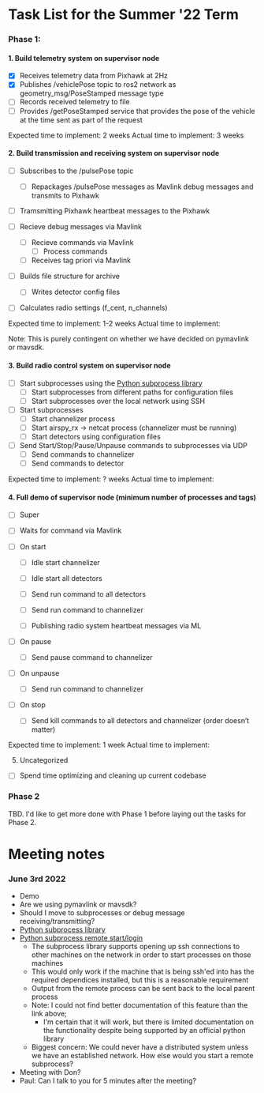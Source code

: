 # Task List for the Summer '22 Term 

### Phase 1:

#### 1. Build telemetry system on supervisor node

- [x] Receives telemetry data from Pixhawk at 2Hz
- [x] Publishes /vehiclePose topic to ros2 network as geometry_msg/PoseStamped message type
- [ ] Records received telemetry to file
- [ ] Provides /getPoseStamped service that provides the pose of the vehicle at the time sent as part of the request

Expected time to implement: 2 weeks
Actual time to implement: 3 weeks 

#### 2. Build transmission and receiving system on supervisor node

- [ ] Subscribes to the /pulsePose topic
  - [ ] Repackages /pulsePose messages as Mavlink debug messages and transmits to Pixhawk 

- [ ] Tramsmitting Pixhawk heartbeat messages to the Pixhawk

- [ ] Recieve debug messages via Mavlink 
  - [ ] Recieve commands via Mavlink 
    - [ ] Process commands 
  - [ ] Receives tag priori via Mavlink

- [ ] Builds file structure for archive
  - [ ] Writes detector config files

- [ ] Calculates radio settings (f_cent, n_channels)

Expected time to implement: 1-2 weeks 
Actual time to implement: 

Note: This is purely contingent on whether we have decided on pymavlink or mavsdk. 

#### 3. Build radio control system on supervisor node

- [ ] Start subprocesses using the [Python subprocess library](https://docs.python.org/3/library/subprocess.html) 
  - [ ] Start subprocesses from different paths for configuration files 
  - [ ] Start subprocesses over the local network using SSH 

- [ ] Start subprocesses 
  - [ ] Start channelizer process
  - [ ] Start airspy_rx -> netcat process (channelizer must be running)
  - [ ] Start detectors using configuration files

- [ ] Send Start/Stop/Pause/Unpause commands to subprocesses via UDP
  - [ ] Send commands to channelizer 
  - [ ] Send commands to detector 

Expected time to implement: ? weeks 
Actual time to implement: 

#### 4. Full demo of supervisor node (minimum number of processes and tags)

- [ ] Super
- [ ] Waits for command via Mavlink
- [ ] On start

  
  - [ ] Idle start channelizer
  - [ ] Idle start all detectors

  - [ ] Send run command to all detectors 
  - [ ] Send run command to channelizer
  - [ ] Publishing radio system heartbeat messages via ML
- [ ] On pause
  - [ ] Send pause command to channelizer
- [ ] On unpause
  - [ ] Send run command to channelizer
- [ ] On stop
  - [ ]  Send kill commands to all detectors and channelizer (order doesn’t matter)

Expected time to implement: 1 week
Actual time to implement: 

5. Uncategorized

- [ ] Spend time optimizing and cleaning up current codebase 

### Phase 2

TBD. I'd like to get more done with Phase 1 before laying out the tasks for Phase 2. 

# Meeting notes 

### June 3rd 2022 

- Demo 
- Are we using pymavlink or mavsdk? 
- Should I move to subprocesses or debug message receiving/transmitting? 
- [Python subprocess library](https://docs.python.org/3/library/subprocess.html) 
- [Python subprocess remote start/login](https://programmer.group/experience-sharing-the-best-practice-of-remote-login-server-with-python.html)
  - The subprocess library supports opening up ssh connections to other machines on the network in order to start processes on those machines 
  - This would only work if the machine that is being ssh'ed into has the required dependices installed, but this is a reasonable requirement 
  - Output from the remote process can be sent back to the local parent process
  - Note: I could not find better documentation of this feature than the link above;
    - I'm certain that it will work, but there is limited documentation on the functionality despite being supported by an official python library 
  - Biggest concern: We could never have a distributed system unless we have an established network. How else would you start a remote subprocess? 
 - Meeting with Don? 
 - Paul: Can I talk to you for 5 minutes after the meeting? 
